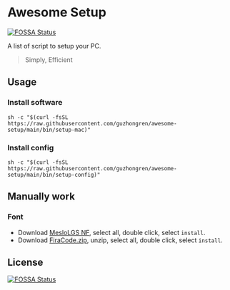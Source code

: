 # Awesome Setup
[![FOSSA Status](https://app.fossa.com/api/projects/git%2Bgithub.com%2Fguzhongren%2Fawesome-setup.svg?type=shield)](https://app.fossa.com/projects/git%2Bgithub.com%2Fguzhongren%2Fawesome-setup?ref=badge_shield)


A list of script to setup your PC.

> Simply, Efficient

## Usage

### Install software

```shell
sh -c "$(curl -fsSL https://raw.githubusercontent.com/guzhongren/awesome-setup/main/bin/setup-mac)"
```

### Install config

```shell
sh -c "$(curl -fsSL https://raw.githubusercontent.com/guzhongren/awesome-setup/main/bin/setup-config)"
```

## Manually work

### Font

  - Download [MesloLGS NF](.oh-my-zsh/custom/themes/powerlevel10k), select all, double click, select `install`.
  - Download [FiraCode.zip](https://github.com/tonsky/FiraCode/releases), unzip, select all, double click, select `install`.

## License
[![FOSSA Status](https://app.fossa.com/api/projects/git%2Bgithub.com%2Fguzhongren%2Fawesome-setup.svg?type=large)](https://app.fossa.com/projects/git%2Bgithub.com%2Fguzhongren%2Fawesome-setup?ref=badge_large)
